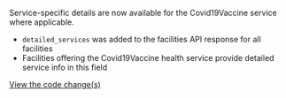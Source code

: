 Service-specific details are now available for the Covid19Vaccine service where applicable.
* `detailed_services` was added to the facilities API response for all facilities
* Facilities offering the Covid19Vaccine health service provide detailed service info in this field

[View the code change(s)](https://github.com/department-of-veterans-affairs/lighthouse-facilities/pull/198)
